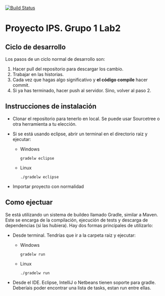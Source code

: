 [![Build Status](https://travis-ci.org/nokutu/proyectoips.svg?branch=master)](https://travis-ci.org/nokutu/proyectoips)
# Proyecto IPS. Grupo 1 Lab2

## Ciclo de desarrollo
Los pasos de un ciclo normal de desarrollo son:

1. Hacer pull del repositorio para descargar los cambio.
2. Trabajar en las historias.
3. Cada vez que hagas algo significativo y **el código compile** hacer commit.
4. Si ya has terminado, hacer push al servidor. Sino, volver al paso 2.

## Instrucciones de instalación
* Clonar el repositorio para tenerlo en local. Se puede usar Sourcetree o otra herramienta a tu elección.
* Si se está usando eclipse, abrir un terminal en el directorio raiz y ejecutar:
  * Windows 
  
    ```
    gradelw eclipse
    ```
    
  * Linux 

    ```
    ./gradelw eclipse
    ```
    
* Importar proyecto con normalidad

## Como ejectuar
Se está utilizando un sistema de buildeo llamado Gradle, similar a Maven. Este se encarga de la compilación, ejecución de tests y descarga de dependencias (si las hubiera). Hay dos formas principales de utilizarlo:
* Desde terminal. Tendrías que ir a la carpeta raiz y ejecutar:
  * Windows 
  
    ```
    gradelw run
    ```
    
  * Linux 

    ```
    ./gradelw run
    ```
* Desde el IDE. Eclipse, IntelliJ o Netbeans tienen soporte para gradle. Deberíais poder encontrar una lista de tasks, estan run entre ellas.
